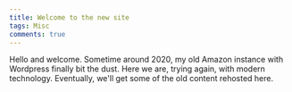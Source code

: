 ```yaml
---
title: Welcome to the new site
tags: Misc
comments: true
---
```


Hello and welcome.  Sometime around 2020, my old Amazon instance with Wordpress finally bit the dust.  Here we are, trying again, with modern technology.  Eventually, we'll get some of the old content rehosted here.

 <!--more-->